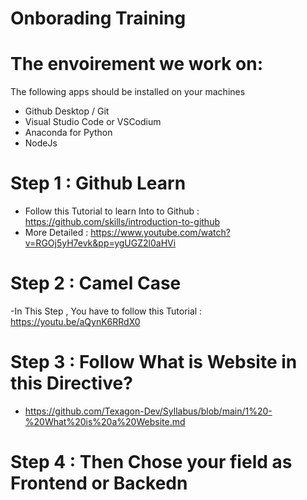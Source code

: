 # Onborading Training

# The envoirement we work on:
The following apps should be installed on your machines
- Github Desktop / Git
- Visual Studio Code or VSCodium
- Anaconda for Python
- NodeJs

# Step 1 :  Github Learn 
  - Follow this Tutorial to learn Into to Github : https://github.com/skills/introduction-to-github
  - More Detailed : https://www.youtube.com/watch?v=RGOj5yH7evk&pp=ygUGZ2l0aHVi
# Step 2 : Camel Case 
  -In This Step , You have to follow this Tutorial : https://youtu.be/aQynK6RRdX0
# Step 3 : Follow What is Website in this Directive?
  - https://github.com/Texagon-Dev/Syllabus/blob/main/1%20-%20What%20is%20a%20Website.md
# Step 4 : Then Chose your field as Frontend or Backedn

